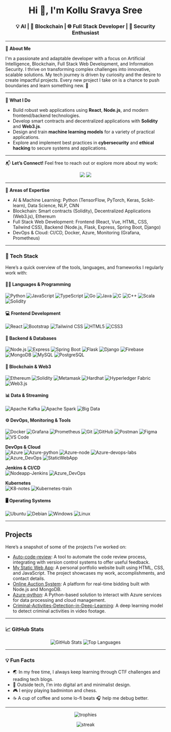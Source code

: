 <h1 align="center">Hi 👋, I'm Kollu Sravya Sree</h1>
<h3 align="center">💡 AI | 🔗 Blockchain | 🌐 Full Stack Developer | 🔐 Security Enthusiast</h3>

---

🎯 **About Me**

I'm a passionate and adaptable developer with a focus on Artificial Intelligence, Blockchain, Full Stack Web Development, and Information Security. I thrive on transforming complex challenges into innovative, scalable solutions. My tech journey is driven by curiosity and the desire to create impactful projects. Every new project I take on is a chance to push boundaries and learn something new. 🚀

---

💼 **What I Do**

- Build robust web applications using **React**, **Node.js**, and modern frontend/backend technologies.
- Develop smart contracts and decentralized applications with **Solidity** and **Web3.js**.
- Design and train **machine learning models** for a variety of practical applications.  
- Explore and implement best practices in **cybersecurity** and **ethical hacking** to secure systems and applications.

---

📬 **Let’s Connect!** 
Feel free to reach out or explore more about my work:
<p align="center">
  <a href="mailto:kollusravyasree@gmail.com"><img src="https://img.shields.io/badge/Email-D14836?style=for-the-badge&logo=gmail&logoColor=white"/></a>
  <a href="https://www.linkedin.com/in/kollu-sravya-sree/"><img src="https://img.shields.io/badge/LinkedIn-blue?style=for-the-badge&logo=linkedin&logoColor=white"/></a>
</p>

---

🎯 **Areas of Expertise**
- AI & Machine Learning: Python (TensorFlow, PyTorch, Keras, Scikit-learn), Data Science, NLP, CNN
- Blockchain: Smart contracts (Solidity), Decentralized Applications (Web3.js), Ethereum
- Full Stack Web Development: Frontend (React, Vue, HTML, CSS, Tailwind CSS), Backend (Node.js, Flask, Express, Spring Boot, Django)
- DevOps & Cloud: CI/CD, Docker, Azure, Monitoring (Grafana, Prometheus)

---

### 🔧 Tech Stack
Here’s a quick overview of the tools, languages, and frameworks I regularly work with:

#### 👨‍💻 Languages & Programming  
![Python](https://img.shields.io/badge/-Python-3776AB?style=flat&logo=python&logoColor=white)
![JavaScript](https://img.shields.io/badge/-JavaScript-F7DF1E?style=flat&logo=javascript&logoColor=black)
![TypeScript](https://img.shields.io/badge/-TypeScript-3178C6?style=flat&logo=typescript&logoColor=white)
![Go](https://img.shields.io/badge/-Go-00ADD8?style=flat&logo=go&logoColor=white)
![Java](https://img.shields.io/badge/-Java-007396?style=flat&logo=java&logoColor=white)
![C](https://img.shields.io/badge/-C-A8B9CC?style=flat&logo=c&logoColor=black)
![C++](https://img.shields.io/badge/-C++-00599C?style=flat&logo=c%2B%2B&logoColor=white)
![Scala](https://img.shields.io/badge/-Scala-DC322F?style=flat&logo=scala&logoColor=white)
![Solidity](https://img.shields.io/badge/-Solidity-363636?style=flat&logo=solidity&logoColor=white)

#### 💻 Frontend Development  
![React](https://img.shields.io/badge/-React-61DAFB?style=flat&logo=react&logoColor=black)
![Bootstrap](https://img.shields.io/badge/-Bootstrap-7952B3?style=flat&logo=bootstrap&logoColor=white)
![Tailwind CSS](https://img.shields.io/badge/-TailwindCSS-38B2AC?style=flat&logo=tailwind-css&logoColor=white)
![HTML5](https://img.shields.io/badge/-HTML5-E34F26?style=flat&logo=html5&logoColor=white)
![CSS3](https://img.shields.io/badge/-CSS3-1572B6?style=flat&logo=css3&logoColor=white)

#### 🧠 Backend & Databases  
![Node.js](https://img.shields.io/badge/-Node.js-339933?style=flat&logo=node.js&logoColor=white)
![Express](https://img.shields.io/badge/-Express-000000?style=flat&logo=express&logoColor=white)
![Spring Boot](https://img.shields.io/badge/-SpringBoot-6DB33F?style=flat&logo=spring-boot&logoColor=white)
![Flask](https://img.shields.io/badge/-Flask-000000?style=flat&logo=flask&logoColor=white)
![Django](https://img.shields.io/badge/-Django-092E20?style=flat&logo=django&logoColor=white)
![Firebase](https://img.shields.io/badge/-Firebase-FFCA28?style=flat&logo=firebase&logoColor=black)
![MongoDB](https://img.shields.io/badge/-MongoDB-47A248?style=flat&logo=mongodb&logoColor=white)
![MySQL](https://img.shields.io/badge/-MySQL-4479A1?style=flat&logo=mysql&logoColor=white)
![PostgreSQL](https://img.shields.io/badge/-PostgreSQL-4169E1?style=flat&logo=postgresql&logoColor=white)

#### 🔗 Blockchain & Web3  
![Ethereum](https://img.shields.io/badge/-Ethereum-3C3C3D?style=flat&logo=ethereum&logoColor=white)
![Solidity](https://img.shields.io/badge/-Solidity-363636?style=flat&logo=solidity&logoColor=white)
![Metamask](https://img.shields.io/badge/-Metamask-F6851B?style=flat&logo=metamask&logoColor=white)
![Hardhat](https://img.shields.io/badge/-Hardhat-000000?style=flat&logo=hardhat&logoColor=yellow)
![Hyperledger Fabric](https://img.shields.io/badge/-Hyperledger-2DABB1?style=flat&logo=hyperledger&logoColor=white)
![Web3.js](https://img.shields.io/badge/-Web3.js-F16822?style=flat&logo=web3.js&logoColor=black)

#### 📊 Data & Streaming  
![Apache Kafka](https://img.shields.io/badge/-Kafka-231F20?style=flat&logo=apache-kafka&logoColor=white)
![Apache Spark](https://img.shields.io/badge/-Apache%20Spark-E25A1C?style=flat&logo=apachespark&logoColor=white)
![Big Data](https://img.shields.io/badge/-Big%20Data-14354C?style=flat&logo=apache&logoColor=white)

#### ⚙️ DevOps, Monitoring & Tools  
![Docker](https://img.shields.io/badge/-Docker-2496ED?style=flat&logo=docker&logoColor=white)
![Grafana](https://img.shields.io/badge/-Grafana-F46800?style=flat&logo=grafana&logoColor=white)
![Prometheus](https://img.shields.io/badge/-Prometheus-E6522C?style=flat&logo=prometheus&logoColor=white)
![Git](https://img.shields.io/badge/-Git-F05032?style=flat&logo=git&logoColor=white)
![GitHub](https://img.shields.io/badge/-GitHub-181717?style=flat&logo=github&logoColor=white)
![Postman](https://img.shields.io/badge/-Postman-FF6C37?style=flat&logo=postman&logoColor=white)
![Figma](https://img.shields.io/badge/-Figma-F24E1E?style=flat&logo=figma&logoColor=white)
![VS Code](https://img.shields.io/badge/-VSCode-007ACC?style=flat&logo=visual-studio-code&logoColor=white)

**DevOps & Cloud**  
![Azure](https://img.shields.io/badge/-Azure-0078D4?style=flat&logo=azure&logoColor=white) ![Azure-python](https://img.shields.io/badge/-Azure%20Python-0078D4?style=flat&logo=python&logoColor=white) ![Azure-node](https://img.shields.io/badge/-Azure%20Node-0078D4?style=flat&logo=node.js&logoColor=white) ![Azure-devops-labs](https://img.shields.io/badge/-Azure%20DevOps%20Labs-0078D4?style=flat&logo=azuredevops&logoColor=white) ![Azure_DevOps](https://img.shields.io/badge/-Azure%20DevOps-0078D4?style=flat&logo=azuredevops&logoColor=white) ![StaticWebApp](https://img.shields.io/badge/-Static%20Web%20App-0078D4?style=flat&logo=azuredevops&logoColor=white)

**Jenkins & CI/CD**  
![Nodeapp-Jenkins](https://img.shields.io/badge/-Nodeapp%20Jenkins-D24939?style=flat&logo=jenkins&logoColor=white) ![Azure_DevOps](https://img.shields.io/badge/-Azure%20DevOps-0078D4?style=flat&logo=azuredevops&logoColor=white)

**Kubernetes**  
![K8-notes](https://img.shields.io/badge/-K8%20Notes-326CE5?style=flat&logo=kubernetes&logoColor=white) ![Kubernetes-train](https://img.shields.io/badge/-Kubernetes%20Train-326CE5?style=flat&logo=kubernetes&logoColor=white)

#### 🖥️ Operating Systems  
![Ubuntu](https://img.shields.io/badge/-Ubuntu-E95420?style=flat&logo=ubuntu&logoColor=white)
![Debian](https://img.shields.io/badge/-Debian-A81D33?style=flat&logo=debian&logoColor=white)
![Windows](https://img.shields.io/badge/-Windows-0078D6?style=flat&logo=windows&logoColor=white)
![Linux](https://img.shields.io/badge/-Linux-FCC624?style=flat&logo=linux&logoColor=black)

---

## Projects
Here’s a snapshot of some of the projects I’ve worked on:

- [Auto-code-review](https://github.com/Sravya-Sree/Auto-code-review): A tool to automate the code review process, integrating with version control systems to offer useful feedback.
- [My Static Web App](https://github.com/Sravya-Sree/my-static-web-app): A personal portfolio website built using HTML, CSS, and JavaScript. The project showcases my work, accomplishments, and contact details.
- [Online Auction System](https://github.com/Sravya-Sree/Online-Auction-System): A platform for real-time bidding built with Node.js and MongoDB.
- [Azure-python](https://github.com/Sravya-Sree/Azure-python): A Python-based solution to interact with Azure services for data processing and cloud management.
- [Criminal-Activities-Detection-in-Deep-Learning](https://github.com/Sravya-Sree/Criminal-Activities-Detection-in-Surveillance-Videos-using-Deep-Learning): A deep learning model to detect criminal activities in video footage.

---

### 📈 GitHub Stats

<p align="center">
  <img src="https://github-readme-stats.vercel.app/api?username=Sravya-Sree&show_icons=true&hide_title=true&count_private=true&theme=radical" alt="GitHub Stats" />
  <img src="https://github-readme-stats.vercel.app/api/top-langs/?username=Sravya-Sree&layout=compact&theme=radical" alt="Top Languages" />
</p>

---

### 💡 Fun Facts
- 🌏 In my free time, I always keep learning through CTF challenges and reading tech blogs.
- 🎨 Outside tech, I'm into digital art and minimalist design.
- 🎮 I enjoy playing badminton and chess.
- ☕ A cup of coffee and some lo-fi beats 🎧 help me debug better.

---

<p align="center">
  <img src="https://github-profile-trophy.vercel.app/?username=Sravya-Sree&theme=radical" alt="trophies" />
</p>

<p align="center">
  <img src="https://github-readme-streak-stats.herokuapp.com/?user=Sravya-Sree&theme=radical" alt="streak" />
</p>


<!---
Sravya-Sree/Sravya-Sree is a ✨ special ✨ repository because its `README.md` (this file) appears on your GitHub profile.
You can click the Preview link to take a look at your changes.
--->
